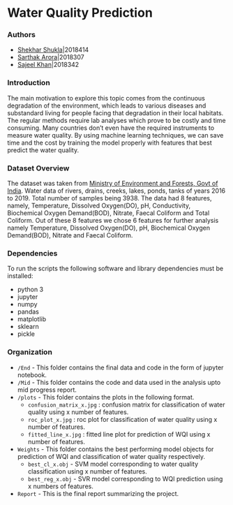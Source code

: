 ﻿# Water Quality Prediction

### Authors
- [Shekhar Shukla](https://github.com/24sharkS)|2018414
- [Sarthak Arora](https://github.com/sarthak144)|2018307
- [Sajeel Khan](https://github.com/khansajeel)|2018342

### Introduction
The main motivation to explore this topic comes from the continuous degradation of the environment, which leads to various diseases and substandard living for people facing that degradation in their local habitats. The regular methods require lab analyses which prove to be costly and time consuming. Many countries don’t even have the required instruments to measure water quality.
By using machine learning techniques, we can save time and the cost by training the model properly with features that best predict the water quality.

### Dataset Overview
The dataset was taken from [Ministry of Environment and Forests, Govt of India](http://www.cpcbenvis.nic.in/water_quality_data.html).
Water data of rivers, drains, creeks, lakes, ponds, tanks of years 2016 to 2019. Total number of samples being 3938.
The data had 8 features, namely, Temperature, Dissolved Oxygen(DO), pH, Conductivity, Biochemical Oxygen Demand(BOD), Nitrate, Faecal Coliform and Total Coliform. Out of these 8 features we chose 6 features for further analysis namely Temperature, Dissolved Oxygen(DO), pH, Biochemical Oxygen Demand(BOD), Nitrate and Faecal Coliform.

### Dependencies
To run the scripts the following software and library dependencies must be installed:
- python 3
- jupyter
- numpy
- pandas
- matplotlib
- sklearn
- pickle

### Organization
- `/End` - This folder contains the final data and code in the form of jupyter notebook.
- `/Mid` - This folder contains the code and data used in the analysis upto mid progress report.
- `/plots` - This folder contains the plots in the following format.
	- `confusion_matrix_x.jpg` : confusion matrix for classification of water quality using x number of features.
	- `roc_plot_x.jpg` : roc plot for classification of water quality using x number of features.
	- `fitted_line_x.jpg` : fitted line plot for prediction of WQI using x number of features.
- `Weights` - This folder contains the best performing model objects for prediction of WQI and classification of water quality respectively.
	- `best_cl_x.obj` - SVM model corresponding to water quality classification using x number of features.
	- `best_reg_x.obj` - SVR model corresponding to WQI prediction using x  numbers of features.
- `Report` - This is the final report summarizing the project.


